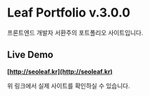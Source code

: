 # Leaf Portfolio v.3.0.0

프론트엔드 개발자 서환주의 포트폴리오 사이트입니다.

## Live Demo

**[http://seoleaf.kr](http://seoleaf.kr)**

위 링크에서 실제 사이트를 확인하실 수 있습니다.
